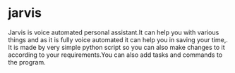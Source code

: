 # jarvis
Jarvis is voice automated personal assistant.It can help you with various things and as it is fully voice automated it can help you in saving your time,.
It is made by very simple python script so you can also make changes to it according to your requirements.You can also add tasks and commands to the program.

